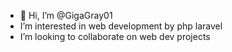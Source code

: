 - 👋 Hi, I’m @GigaGray01
- I’m interested in web development by php laravel
- I’m looking to collaborate on web dev projects


<!---
GigaGray01/GigaGray01 is a ✨ special ✨ repository because its `README.md` (this file) appears on your GitHub profile.
You can click the Preview link to take a look at your changes.
--->
